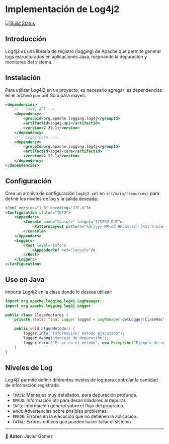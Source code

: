 # Implementación de Log4j2

[![Build Status](https://travis-ci.org/joemccann/dillinger.svg?branch=master)]()

## Introducción
Log4j2 es una librería de registro (logging) de Apache que permite generar logs estructurados en aplicaciones Java, mejorando la depuración y monitoreo del sistema.

## Instalación
Para utilizar Log4j2 en un proyecto, es necesario agregar las dependencias en el archivo `pom.xml` Solo para maven:

```xml
<dependencies>
    <!-- Log4j API -->
    <dependency>
        <groupId>org.apache.logging.log4j</groupId>
        <artifactId>log4j-api</artifactId>
        <version>2.22.1</version>
    </dependency>
    <!-- Log4j Core -->
    <dependency>
        <groupId>org.apache.logging.log4j</groupId>
        <artifactId>log4j-core</artifactId>
        <version>2.22.1</version>
    </dependency>
</dependencies>
```

## Configuración
Crea un archivo de configuración `log4j2.xml` en `src/main/resources/` para definir los niveles de log y la salida deseada:

```xml
<?xml version="1.0" encoding="UTF-8"?>
<Configuration status="INFO">
    <Appenders>
        <Console name="Console" target="SYSTEM_OUT">
            <PatternLayout pattern="%d{yyyy-MM-dd HH:mm:ss} [%t] %-5level %logger{36} - %msg%n"/>
        </Console>
    </Appenders>
    <Loggers>
        <Root level="info">
            <AppenderRef ref="Console"/>
        </Root>
    </Loggers>
</Configuration>
```

## Uso en Java
Importa Log4j2 en la clase donde lo deseas utilizar:

```java
import org.apache.logging.log4j.LogManager;
import org.apache.logging.log4j.Logger;

public class ClaseVectores {
    private static final Logger logger = LogManager.getLogger(ClaseVectores.class);

    public void algunMetodo() {
        logger.info("Información: método ejecutado");
        logger.debug("Mensaje de depuración");
        logger.error("Error en el método", new Exception("Ejemplo de excepción"));
    }
}
```

## Niveles de Log
Log4j2 permite definir diferentes niveles de log para controlar la cantidad de información registrada:

- `TRACE`: Mensajes muy detallados, para depuración profunda.
- `DEBUG`: Información útil para desarrolladores al depurar.
- `INFO`: Información general sobre el flujo del programa.
- `WARN`: Advertencias sobre posibles problemas.
- `ERROR`: Errores en la ejecución que no detienen la aplicación.
- `FATAL`: Errores críticos que pueden hacer fallar el sistema.



---

📌 **Autor:** Javier Gómez
